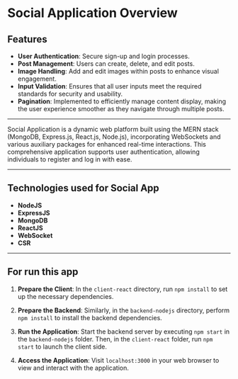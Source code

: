 # Social Application Overview

## Features
- **User Authentication**: Secure sign-up and login processes.
- **Post Management**: Users can create, delete, and edit posts.
- **Image Handling**: Add and edit images within posts to enhance visual engagement.
- **Input Validation**: Ensures that all user inputs meet the required standards for security and usability.
- **Pagination**: Implemented to efficiently manage content display, making the user experience smoother as they navigate through multiple posts.

___

Social Application is a dynamic web platform built using the MERN stack (MongoDB, Express.js, React.js, Node.js), incorporating WebSockets and various auxiliary packages for enhanced real-time interactions. This comprehensive application supports user authentication, allowing individuals to register and log in with ease.

---
## Technologies used for Social App
- **NodeJS**
- **ExpressJS**
- **MongoDB**
- **ReactJS**
- **WebSocket**
- **CSR**
---

## For run this app
1. **Prepare the Client**: In the `client-react` directory, run `npm install` to set up the necessary dependencies.

2. **Prepare the Backend**: Similarly, in the `backend-nodejs` directory, perform `npm install` to install the backend dependencies.

3. **Run the Application**: Start the backend server by executing `npm start` in the `backend-nodejs` folder. Then, in the `client-react` folder, run `npm start` to launch the client side.

4. **Access the Application**: Visit `localhost:3000` in your web browser to view and interact with the application.
